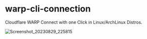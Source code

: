 # warp-cli-connection

Cloudflare WARP Connect with one Click in Linux/ArchLinux Distros.


![Screenshot_20230829_225815](https://github.com/lordgaruda/warp-cli-connection/assets/87703871/65f850d3-3158-4c67-af02-f845e2a0cea3)
